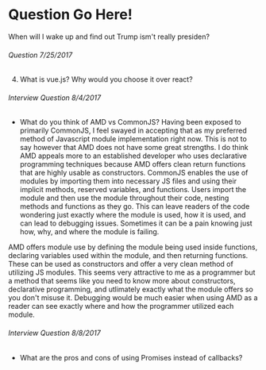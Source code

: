 # Question Go Here!
When will I wake up and find out Trump ism't really presiden?

###### Question 7/25/2017
4. What is vue.js?  Why would you choose it over react?


###### Interview Question 8/4/2017

* What do you think of AMD vs CommonJS?
Having been exposed to primarily CommonJS, I feel swayed in accepting that as my preferred method of Javascript module implementation right now.  This is not to say however that AMD does not have some great strengths.  I do think AMD appeals more to an established developer who uses declarative programming techniques because AMD offers clean return functions that are highly usable as constructors.  CommonJS enables the use of modules by importing them into necessary JS files and using their implicit methods, reserved variables, and functions.  Users import the module and then use the module throughout their code, nesting methods and functions as they go.  This can leave readers of the code wondering just exactly where the module is used, how it is used, and can lead to debugging issues.  Sometimes it can be a pain knowing just how, why, and where the module is failing.

AMD offers module use by defining the module being used inside functions, declaring variables used within the module, and then returning functions.  These can be used as constructors and offer a very clean method of utilizing JS modules.  This seems very attractive to me as a programmer but a method that seems like you need to know more about constructors, declarative programming, and utlimately exactly what the module offers so you don't misuse it.  Debugging would be much easier when using AMD as a reader can see exactly where and how the programmer utilized each module.

###### Interview Question 8/8/2017

* What are the pros and cons of using Promises instead of callbacks?
